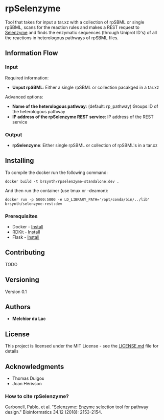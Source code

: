 # rpSelenzyme

Tool that takes for input a tar.xz with a collection of rpSBML or single rpSBML, scans for the reaction rules and makes a REST request to [Selenzyme](Selenzyme.synbiochem.co.uk) and finds the enzymatic sequences (through Uniprot ID's) of all the reactions in heterologous pathways of rpSBML files.

## Information Flow

### Input

Required information:
* **Unput rpSBML**: Either a single rpSBML or collection pacakged in a tar.xz

Advanced options:
* **Name of the heterologous pathway**: (default: rp_pathway) Groups ID of the heterologous pathway
* **IP address of the rpSelenzyme REST service**: IP address of the REST service

### Output

* **rpSelenzyme**: Either single rpSBML or collection of rpSBML's in a tar.xz

## Installing 

To compile the docker run the following command:

```
docker build -t brsynth/rpselenzyme-standalone:dev .
```

And then run the container (use tmux or -deamon):

```
docker run -p 5000:5000 -e LD_LIBRARY_PATH='/opt/conda/bin/../lib' brsynth/selenzyme-rest:dev
```

### Prerequisites

* Docker - [Install](https://docs.docker.com/v17.09/engine/installation/)
* RDKit - [Install](https://www.rdkit.org/)
* Flask - [Install](https://flask-restful.readthedocs.io/en/latest/)

## Contributing

TODO

## Versioning

Version 0.1

## Authors

* **Melchior du Lac** 

## License

This project is licensed under the MIT License - see the [LICENSE.md](LICENSE.md) file for details

## Acknowledgments

* Thomas Duigou
* Joan Hérisson

### How to cite rpSelenzyme?

Carbonell, Pablo, et al. "Selenzyme: Enzyme selection tool for pathway design." Bioinformatics 34.12 (2018): 2153-2154.
